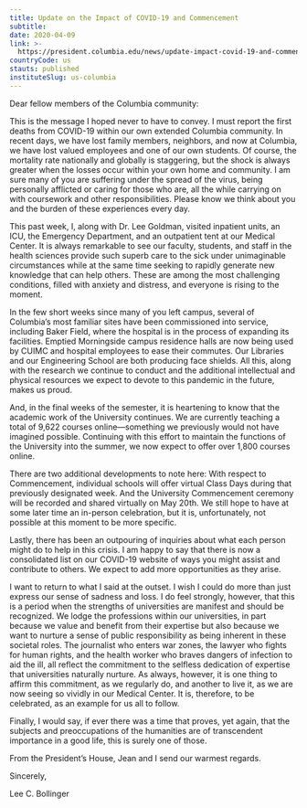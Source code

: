 ```yaml
---
title: Update on the Impact of COVID-19 and Commencement
subtitle:
date: 2020-04-09
link: >-
  https://president.columbia.edu/news/update-impact-covid-19-and-commencement
countryCode: us
stauts: published
instituteSlug: us-columbia
---
```

Dear fellow members of the Columbia community:

This is the message I hoped never to have to convey. I must report the first deaths from COVID-19 within our own extended Columbia community. In recent days, we have lost family members, neighbors, and now at Columbia, we have lost valued employees and one of our own students. Of course, the mortality rate nationally and globally is staggering, but the shock is always greater when the losses occur within your own home and community. I am sure many of you are suffering under the spread of the virus, being personally afflicted or caring for those who are, all the while carrying on with coursework and other responsibilities. Please know we think about you and the burden of these experiences every day.

This past week, I, along with Dr. Lee Goldman, visited inpatient units, an ICU, the Emergency Department, and an outpatient tent at our Medical Center. It is always remarkable to see our faculty, students, and staff in the health sciences provide such superb care to the sick under unimaginable circumstances while at the same time seeking to rapidly generate new knowledge that can help others. These are among the most challenging conditions, filled with anxiety and distress, and everyone is rising to the moment.

In the few short weeks since many of you left campus, several of Columbia’s most familiar sites have been commissioned into service, including Baker Field, where the hospital is in the process of expanding its facilities. Emptied Morningside campus residence halls are now being used by CUIMC and hospital employees to ease their commutes. Our Libraries and our Engineering School are both producing face shields. All this, along with the research we continue to conduct and the additional intellectual and physical resources we expect to devote to this pandemic in the future, makes us proud.

And, in the final weeks of the semester, it is heartening to know that the academic work of the University continues. We are currently teaching a total of 9,622 courses online—something we previously would not have imagined possible. Continuing with this effort to maintain the functions of the University into the summer, we now expect to offer over 1,800 courses online.

There are two additional developments to note here: With respect to Commencement, individual schools will offer virtual Class Days during that previously designated week. And the University Commencement ceremony will be recorded and shared virtually on May 20th. We still hope to have at some later time an in-person celebration, but it is, unfortunately, not possible at this moment to be more specific.

Lastly, there has been an outpouring of inquiries about what each person might do to help in this crisis. I am happy to say that there is now a consolidated list on our COVID-19 website of ways you might assist and contribute to others. We expect to add more opportunities as they arise.

I want to return to what I said at the outset. I wish I could do more than just express our sense of sadness and loss. I do feel strongly, however, that this is a period when the strengths of universities are manifest and should be recognized. We lodge the professions within our universities, in part because we value and benefit from their expertise but also because we want to nurture a sense of public responsibility as being inherent in these societal roles. The journalist who enters war zones, the lawyer who fights for human rights, and the health worker who braves dangers of infection to aid the ill, all reflect the commitment to the selfless dedication of expertise that universities naturally nurture. As always, however, it is one thing to affirm this commitment, as we regularly do, and another to live it, as we are now seeing so vividly in our Medical Center. It is, therefore, to be celebrated, as an example for us all to follow.

Finally, I would say, if ever there was a time that proves, yet again, that the subjects and preoccupations of the humanities are of transcendent importance in a good life, this is surely one of those.

From the President’s House, Jean and I send our warmest regards.

Sincerely,

Lee C. Bollinger
